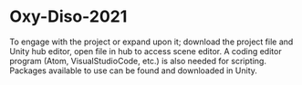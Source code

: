 # Oxy-Diso-2021

To engage with the project or expand upon it; download the project file and Unity hub editor, open file in hub to access scene editor. A coding editor program (Atom, VisualStudioCode, etc.) is also needed for scripting. Packages available to use can be found and downloaded in Unity. 
